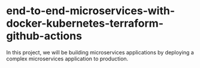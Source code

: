 # end-to-end-microservices-with-docker-kubernetes-terraform-github-actions
In this project, we will be building microservices applications by deploying a complex microservices application to production.
